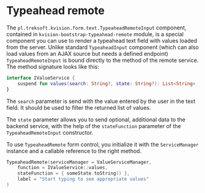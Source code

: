 # Typeahead remote

The `pl.treksoft.kvision.form.text.TypeaheadRemoteInput` component, contained in `kvision-bootstrap-typeahead-remote` module, is a special component you can use to render a typeahead text field with values loaded from the server. Unlike standard `TypeaheadInput` component \(which can also load values from an AJAX source but needs a defined endpoint\) `TypeaheadRemoteInput` is bound directly to the method of the remote service. The method signature looks like this:

```kotlin
interface IValueService {
    suspend fun values(search: String?, state: String?): List<String>
}
```

The `search` parameter is send with the value entered by the user in the text field. It should be used to filter the returned list of values.

The `state` parameter allows you to send optional, additional data to the backend service, with the help of the `stateFunction` parameter of the `TypeaheadRemoteInput` constructor.

To use `TypeaheadRemote` form control, you initialize it with the `ServiceManager` instance and a callable reference to the right method. 

```kotlin
TypeaheadRemote(serviceManager = ValueServiceManager, 
    function = IValueService::values,
    stateFunction = { someState.toString() },
    label = "Start typing to see appropriate values"
)
```

